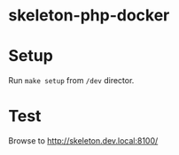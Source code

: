 # skeleton-php-docker

# Setup

Run `make setup` from `/dev` director.

# Test

Browse to http://skeleton.dev.local:8100/
